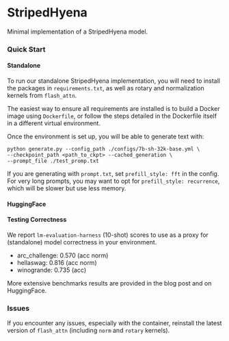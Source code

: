# StripedHyena

Minimal implementation of a StripedHyena model. 


### Quick Start


#### Standalone 

To run our standalone StripedHyena implementation, you will need to install the packages in `requirements.txt`, as well as rotary and normalization kernels from `flash_attn`. 

The easiest way to ensure all requirements are installed is to build a Docker image using `Dockerfile`, or follow the steps detailed in the Dockerfile itself in a different virtual environment.

Once the environment is set up, you will be able to generate text with:
```
python generate.py --config_path ./configs/7b-sh-32k-base.yml \
--checkpoint_path <path_to_ckpt> --cached_generation \
--prompt_file ./test_promp.txt
```

If you are generating with `prompt.txt`, set `prefill_style: fft` in the config. For very long prompts, you may want to opt for `prefill_style: recurrence`, which will be slower but use less memory.

#### HuggingFace


#### Testing Correctness

We report `lm-evaluation-harness` (10-shot) scores to use as a proxy for (standalone) model correctness in your environment.

* arc_challenge: 0.570 (acc norm)
* hellaswag: 0.816 (acc norm)
* winogrande: 0.735 (acc)

More extensive benchmarks results are provided in the blog post and on HuggingFace.

### Issues

If you encounter any issues, especially with the container, reinstall the latest version of `flash_attn` (including `norm` and `rotary` kernels).


